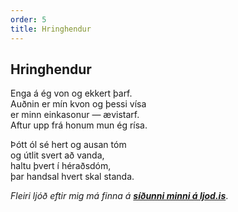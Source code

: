 ```yaml
---
order: 5
title: Hringhendur
---
```


## Hringhendur

Enga á ég von og ekkert þarf.  
Auðnin er mín kvon og þessi vísa  
er minn einkasonur ― ævistarf.  
Aftur upp frá honum mun ég rísa.

Þótt ól sé hert og ausan tóm  
og útlit svert að vanda,  
haltu þvert í héraðsdóm,  
þar handsal hvert skal standa.

*Fleiri ljóð eftir mig má finna á* ***[síðunni minni á ljod.is](http://www.ljod.is/index.php/ljod/view_poet/3763)***.
